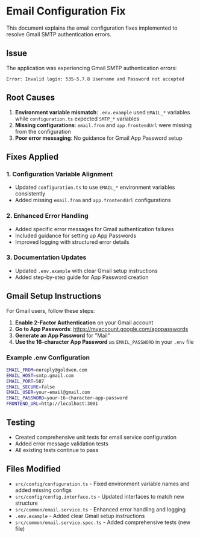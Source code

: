 # Email Configuration Fix

This document explains the email configuration fixes implemented to resolve Gmail SMTP authentication errors.

## Issue
The application was experiencing Gmail SMTP authentication errors:
```
Error: Invalid login: 535-5.7.8 Username and Password not accepted
```

## Root Causes
1. **Environment variable mismatch**: `.env.example` used `EMAIL_*` variables while `configuration.ts` expected `SMTP_*` variables
2. **Missing configurations**: `email.from` and `app.frontendUrl` were missing from the configuration
3. **Poor error messaging**: No guidance for Gmail App Password setup

## Fixes Applied

### 1. Configuration Variable Alignment
- Updated `configuration.ts` to use `EMAIL_*` environment variables consistently
- Added missing `email.from` and `app.frontendUrl` configurations

### 2. Enhanced Error Handling
- Added specific error messages for Gmail authentication failures
- Included guidance for setting up App Passwords
- Improved logging with structured error details

### 3. Documentation Updates
- Updated `.env.example` with clear Gmail setup instructions
- Added step-by-step guide for App Password creation

## Gmail Setup Instructions

For Gmail users, follow these steps:

1. **Enable 2-Factor Authentication** on your Gmail account
2. **Go to App Passwords**: https://myaccount.google.com/apppasswords
3. **Generate an App Password** for "Mail"
4. **Use the 16-character App Password** as `EMAIL_PASSWORD` in your `.env` file

### Example .env Configuration
```bash
EMAIL_FROM=noreply@goldwen.com
EMAIL_HOST=smtp.gmail.com
EMAIL_PORT=587
EMAIL_SECURE=false
EMAIL_USER=your-email@gmail.com
EMAIL_PASSWORD=your-16-character-app-password
FRONTEND_URL=http://localhost:3001
```

## Testing
- Created comprehensive unit tests for email service configuration
- Added error message validation tests
- All existing tests continue to pass

## Files Modified
- `src/config/configuration.ts` - Fixed environment variable names and added missing configs
- `src/config/config.interface.ts` - Updated interfaces to match new structure
- `src/common/email.service.ts` - Enhanced error handling and logging
- `.env.example` - Added clear Gmail setup instructions
- `src/common/email.service.spec.ts` - Added comprehensive tests (new file)